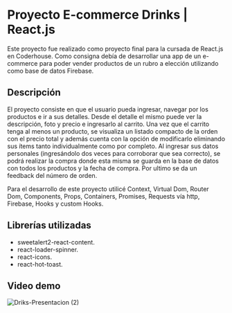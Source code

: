 # Proyecto E-commerce Drinks | React.js
Este proyecto fue realizado como proyecto final para la cursada de React.js en Coderhouse. Como consigna debía de desarrollar una app de un e-commerce para poder vender productos de un rubro a elección utilizando como base de datos Firebase.

## Descripción
El proyecto consiste en que el usuario pueda ingresar, navegar por los productos e ir a sus detalles. Desde el detalle el mismo puede ver la descripción, foto y precio e ingresarlo al carrito. Una vez que el carrito tenga al menos un producto, se visualiza un listado compacto de la orden con el precio total y además cuenta con la opción de modificarlo eliminando sus ítems tanto individualmente como por completo. Al ingresar sus datos personales (ingresándolo dos veces para corroborar que sea correcto), se podrá realizar la compra donde esta misma se guarda en la base de datos con todos los productos y la fecha de compra. Por ultimo se da un feedback del número de orden.

Para el desarrollo de este proyecto utilicé Context, Virtual Dom, Router Dom, Components, Props, Containers, Promises, Requests vía http, Firebase, Hooks y custom Hooks.

## Librerías utilizadas
- sweetalert2-react-content.
- react-loader-spinner.
- react-icons.
- react-hot-toast.

## Video demo
![Driks-Presentacion (2)](https://user-images.githubusercontent.com/102963249/197135772-8d2c1f09-8d32-4e61-b9ac-1a00722d98ec.gif)

